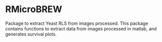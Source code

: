 # RMicroBREW
Package to extract Yeast RLS from images processed. This package contains functions to extract data from images processed in matlab, and generates survival plots. 
